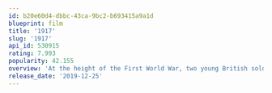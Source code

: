 ```yaml
---
id: b20e60d4-dbbc-43ca-9bc2-b693415a9a1d
blueprint: film
title: '1917'
slug: '1917'
api_id: 530915
rating: 7.993
popularity: 42.155
overview: 'At the height of the First World War, two young British soldiers must cross enemy territory and deliver a message that will stop a deadly attack on hundreds of soldiers.'
release_date: '2019-12-25'
---
```

